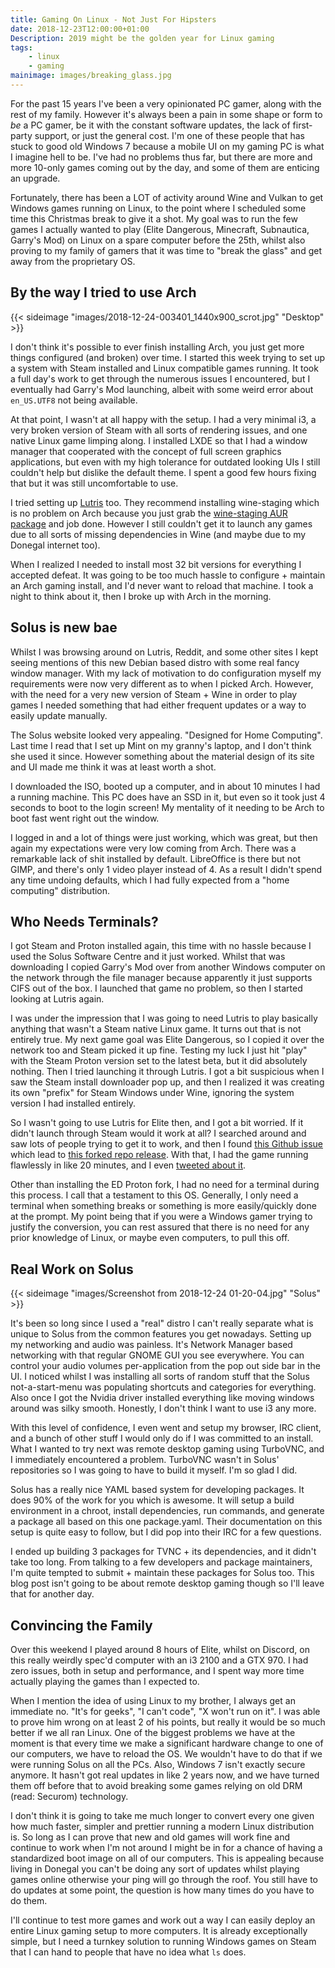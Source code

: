 ```yaml
---
title: Gaming On Linux - Not Just For Hipsters
date: 2018-12-23T12:00:00+01:00
Description: 2019 might be the golden year for Linux gaming
tags:
    - linux
    - gaming
mainimage: images/breaking_glass.jpg
---
```

For the past 15 years I've been a very opinionated PC gamer, along with the rest of my family. However it's always been a pain in some shape or form to _be_ a PC gamer, be it with the constant software updates, the lack of first-party support, or just the general cost. I'm one of these people that has stuck to good old Windows 7 because a mobile UI on my gaming PC is what I imagine hell to be. I've had no problems thus far, but there are more and more 10-only games coming out by the day, and some of them are enticing an upgrade.

Fortunately, there has been a LOT of activity around Wine and Vulkan to get Windows games running on Linux, to the point where I scheduled some time this Christmas break to give it a shot. My goal was to run the few games I actually wanted to play (Elite Dangerous, Minecraft, Subnautica, Garry's Mod) on Linux on a spare computer before the 25th, whilst also proving to my family of gamers that it was time to "break the glass" and get away from the proprietary OS.

## By the way I tried to use Arch
{{< sideimage "images/2018-12-24-003401_1440x900_scrot.jpg" "Desktop" >}}

I don't think it's possible to ever finish installing Arch, you just get more things configured (and broken) over time. I started this week trying to set up a system with Steam installed and Linux compatible games running. It took a full day's work to get through the numerous issues I encountered, but I eventually had Garry's Mod launching, albeit with some weird error about `en_US.UTF8` not being available.

At that point, I wasn't at all happy with the setup. I had a very minimal i3, a very broken version of Steam with all sorts of rendering issues, and one native Linux game limping along. I installed LXDE so that I had a window manager that cooperated with the concept of full screen graphics applications, but even with my high tolerance for outdated looking UIs I still couldn't help but dislike the default theme. I spent a good few hours fixing that but it was still uncomfortable to use.

I tried setting up [Lutris](https://lutris.net) too. They recommend installing wine-staging which is no problem on Arch because you just grab the [wine-staging AUR package](https://aur.archlinux.org/packages/wine-staging-git/) and job done. However I still couldn't get it to launch any games due to all sorts of missing dependencies in Wine (and maybe due to my Donegal internet too).

When I realized I needed to install most 32 bit versions for everything I accepted defeat. It was going to be too much hassle to configure + maintain an Arch gaming install, and I'd never want to reload that machine. I took a night to think about it, then I broke up with Arch in the morning.

## Solus is new bae

Whilst I was browsing around on Lutris, Reddit, and some other sites I kept seeing mentions of this new Debian based distro with some real fancy window manager. With my lack of motivation to do configuration myself my requirements were now very different as to when I picked Arch. However, with the need for a very new version of Steam + Wine in order to play games I needed something that had either frequent updates or a way to easily update manually.

The Solus website looked very appealing. "Designed for Home Computing". Last time I read that I set up Mint on my granny's laptop, and I don't think she used it since. However something about the material design of its site and UI made me think it was at least worth a shot.

I downloaded the ISO, booted up a computer, and in about 10 minutes I had a running machine. This PC does have an SSD in it, but even so it took just 4 seconds to boot to the login screen! My mentality of it needing to be Arch to boot fast went right out the window.

I logged in and a lot of things were just working, which was great, but then again my expectations were very low coming from Arch. There was a remarkable lack of shit installed by default. LibreOffice is there but not GIMP, and there's only 1 video player instead of 4. As a result I didn't spend any time undoing defaults, which I had fully expected from a "home computing" distribution.

## Who Needs Terminals?

I got Steam and Proton installed again, this time with no hassle because I used the Solus Software Centre and it just worked. Whilst that was downloading I copied Garry's Mod over from another Windows computer on the network through the file manager because apparently it just supports CIFS out of the box. I launched that game no problem, so then I started looking at Lutris again.

I was under the impression that I was going to need Lutris to play basically anything that wasn't a Steam native Linux game. It turns out that is not entirely true. My next game goal was Elite Dangerous, so I copied it over the network too and Steam picked it up fine. Testing my luck I just hit "play" with the Steam Proton version set to the latest beta, but it did absolutely nothing. Then I tried launching it through Lutris. I got a bit suspicious when I saw the Steam install downloader pop up, and then I realized it was creating its own "prefix" for Steam Windows under Wine, ignoring the system version I had installed entirely.

So I wasn't going to use Lutris for Elite then, and I got a bit worried. If it didn't launch through Steam would it work at all? I searched around and saw lots of people trying to get it to work, and then I found [this Github issue](https://github.com/ValveSoftware/Proton/issues/150) which lead to [this forked repo release](https://github.com/redmcg/wine/releases/tag/ED_Proton_3.16-6_Beta). With that, I had the game running flawlessly in like 20 minutes, and I even [tweeted about it](https://twitter.com/m1cr0m4n/status/1076614809414782976).

Other than installing the ED Proton fork, I had no need for a terminal during this process. I call that a testament to this OS. Generally, I only need a terminal when something breaks or something is more easily/quickly done at the prompt. My point being that if you were a Windows gamer trying to justify the conversion, you can rest assured that there is no need for any prior knowledge of Linux, or maybe even computers, to pull this off.

## Real Work on Solus

{{< sideimage "images/Screenshot from 2018-12-24 01-20-04.jpg" "Solus" >}}

It's been so long since I used a "real" distro I can't really separate what is unique to Solus from the common features you get nowadays. Setting up my networking and audio was painless. It's Network Manager based networking with that regular GNOME GUI you see everywhere. You can control your audio volumes per-application from the pop out side bar in the UI. I noticed whilst I was installing all sorts of random stuff that the Solus not-a-start-menu was populating shortcuts and categories for everything. Also once I got the Nvidia driver installed everything like moving windows around was silky smooth. Honestly, I don't think I want to use i3 any more.

With this level of confidence, I even went and setup my browser, IRC client, and a bunch of other stuff I would only do if I was committed to an install. What I wanted to try next was remote desktop gaming using TurboVNC, and I immediately encountered a problem. TurboVNC wasn't in Solus' repositories so I was going to have to build it myself. I'm so glad I did.

Solus has a really nice YAML based system for developing packages. It does 90% of the work for you which is awesome. It will setup a build environment in a chroot, install dependencies, run commands, and generate a package all based on this one package.yaml. Their documentation on this setup is quite easy to follow, but I did pop into their IRC for a few questions.

I ended up building 3 packages for TVNC + its dependencies, and it didn't take too long. From talking to a few developers and package maintainers, I'm quite tempted to submit + maintain these packages for Solus too. This blog post isn't going to be about remote desktop gaming though so I'll leave that for another day.

## Convincing the Family

Over this weekend I played around 8 hours of Elite, whilst on Discord, on this really weirdly spec'd computer with an i3 2100 and a GTX 970. I had zero issues, both in setup and performance, and I spent way more time actually playing the games than I expected to.

When I mention the idea of using Linux to my brother, I always get an immediate no. "It's for geeks", "I can't code", "X won't run on it". I was able to prove him wrong on at least 2 of his points, but really it would be so much better if we all ran Linux. One of the biggest problems we have at the moment is that every time we make a significant hardware change to one of our computers, we have to reload the OS. We wouldn't have to do that if we were running Solus on all the PCs. Also, Windows 7 isn't exactly secure anymore. It hasn't got real updates in like 2 years now, and we have turned them off before that to avoid breaking some games relying on old DRM (read: Securom) technology.

I don't think it is going to take me much longer to convert every one given how much faster, simpler and prettier running a modern Linux distribution is. So long as I can prove that new and old games will work fine and continue to work when I'm not around I might be in for a chance of having a standardized boot image on all of our computers. This is appealing because living in Donegal you can't be doing any sort of updates whilst playing games online otherwise your ping will go through the roof. You still have to do updates at some point, the question is how many times do you have to do them.

I'll continue to test more games and work out a way I can easily deploy an entire Linux gaming setup to more computers. It is already exceptionally simple, but I need a turnkey solution to running Windows games on Steam that I can hand to people that have no idea what `ls` does.
